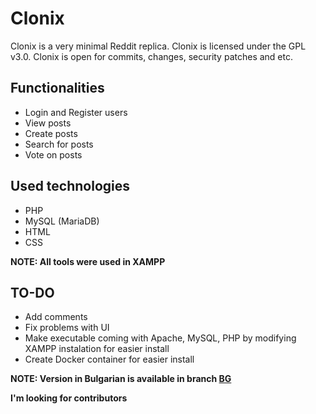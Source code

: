 # Clonix
Clonix is a very minimal Reddit replica.
Clonix is licensed under the GPL v3.0.
Clonix is open for commits, changes, security patches and etc.

## Functionalities
- Login and Register users
- View posts
- Create posts
- Search for posts
- Vote on posts
  
## Used technologies
- PHP
- MySQL (MariaDB)
- HTML
- CSS
  
**NOTE: All tools were used in XAMPP**

## TO-DO
- Add comments
- Fix problems with UI
- Make executable coming with Apache, MySQL, PHP by modifying XAMPP instalation for easier install
- Create Docker container for easier install

**NOTE: Version in Bulgarian is available in branch [BG](https://github.com/dido739/Clonix/tree/BG)**

**I'm looking for contributors**
